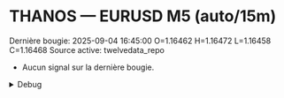 # THANOS — EURUSD M5 (auto/15m)
Dernière bougie: 2025-09-04 16:45:00  O=1.16462  H=1.16472  L=1.16458  C=1.16468
Source active: twelvedata_repo

- Aucun signal sur la dernière bougie.

<details><summary>Debug</summary>

- TD_API_KEY manquant.

</details>